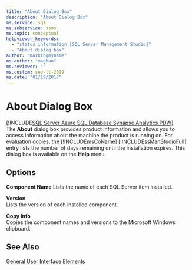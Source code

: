 ```yaml
---
title: "About Dialog Box"
description: "About Dialog Box"
ms.service: sql
ms.subservice: ssms
ms.topic: conceptual
helpviewer_keywords: 
  - "status information [SQL Server Management Studio]"
  - "About dialog box"
author: "markingmyname"
ms.author: "maghan"
ms.reviewer: ""
ms.custom: seo-lt-2019
ms.date: "01/19/2017"
---
```


# About Dialog Box

[!INCLUDE[SQL Server Azure SQL Database Synapse Analytics PDW](../includes/applies-to-version/sql-asdb-asdbmi-asa-pdw.md)]  
The **About** dialog box provides product information and allows you to access information about the machine the product is running on. For evaluation copies, the [!INCLUDE[msCoName](../includes/msconame-md.md)] [!INCLUDE[ssManStudioFull](../includes/ssmanstudiofull-md.md)] entry lists the number of days remaining until the installation expires. This dialog box is available on the **Help** menu.  
  
## Options

**Component Name**
Lists the name of each SQL Server item installed.  
  
**Version**  
Lists the version of each installed component.  
  
**Copy Info**  
Copies the component names and versions to the Microsoft Windows clipboard.  
  
## See Also  
[General User Interface Elements](../ssms/general-user-interface-elements.md)  
  
